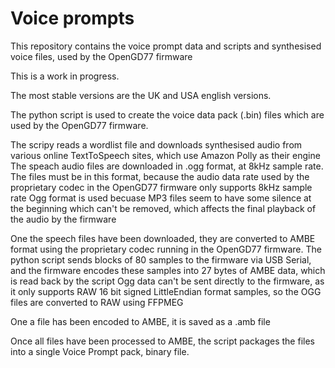 # Voice prompts 

This repository contains the voice prompt data and scripts and synthesised voice files, used by the OpenGD77 firmware

This is a work in progress.

The most stable versions are the UK and USA english versions.

The python script is used to create the voice data pack (.bin) files which are used by the OpenGD77 firmware.

The scripy reads a wordlist file and downloads synthesised audio from various online TextToSpeech sites, which use Amazon Polly as their engine
The speach audio files are downloaded in .ogg format, at 8kHz sample rate.
The files must be in this format, because the audio data rate used by the proprietary codec in the OpenGD77 firmware only supports 8kHz sample rate
Ogg format is used becuase MP3 files seem to have some silence at the beginning which can't be removed, which affects the final playback of the audio by the firmware

One the speech files have been downloaded, they are converted to AMBE format using the proprietary codec running in the OpenGD77 firmware.
The python script sends blocks of 80 samples to the firmware via USB Serial, and the firmware encodes these samples into 27 bytes of AMBE data, which is read back by the script
Ogg data can't be sent directly to the firmware, as it only supports RAW 16 bit signed LittleEndian format samples, so the OGG files are converted to RAW using FFPMEG

One a file has been encoded to AMBE, it is saved as a .amb file

Once all files have been processed to AMBE, the script packages the files into a single Voice Prompt pack, binary file.
